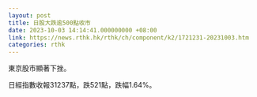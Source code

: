 ```yaml
---
layout: post
title: 日股大跌逾500點收市
date: 2023-10-03 14:14:41.000000000 +08:00
link: https://news.rthk.hk/rthk/ch/component/k2/1721231-20231003.htm
categories: rthk
---
```


東京股市顯著下挫。

日經指數收報31237點，跌521點，跌幅1.64%。
